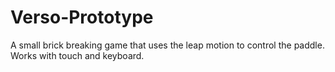 # Verso-Prototype
A small brick breaking game that uses the leap motion to control the paddle. Works with touch and keyboard.
